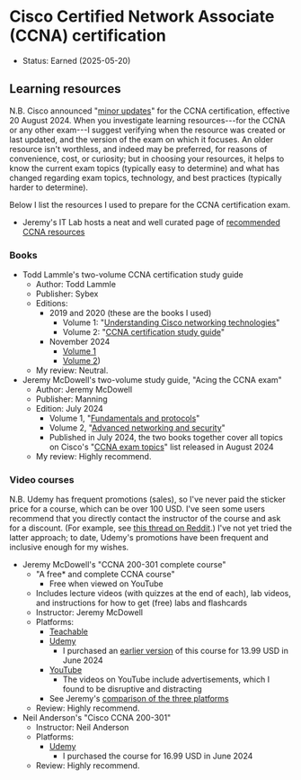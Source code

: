 # Cisco Certified Network Associate (CCNA) certification

- Status: Earned (2025-05-20)

## Learning resources

N.B. Cisco announced "[minor updates](https://learningnetwork.cisco.com/s/ccna-exam-topics)" for the CCNA certification, effective 20 August 2024. When you investigate learning resources---for the CCNA or any other exam---I suggest verifying when the resource was created or last updated, and the version of the exam on which it focuses. An older resource isn't worthless, and indeed may be preferred, for reasons of convenience, cost, or curiosity; but in choosing your resources, it helps to know the current exam topics (typically easy to determine) and what has changed regarding exam topics, technology, and best practices (typically harder to determine).

Below I list the resources I used to prepare for the CCNA certification exam.

- Jeremy's IT Lab hosts a neat and well curated page of [recommended CCNA resources](https://www.jeremysitlab.com/ccna-resources)

### Books

- Todd Lammle's two-volume CCNA certification study guide
    - Author: Todd Lammle
    - Publisher: Sybex
    - Editions:
        - 2019 and 2020 (these are the books I used)
            - Volume 1: "[Understanding Cisco networking technologies](https://www.amazon.com/Understanding-Cisco-Networking-Technologies-Certification/dp/1119659027)"
            - Volume 2: "[CCNA certification study guide](https://www.amazon.com/CCNA-Certification-Study-Guide-200-301/dp/1119659183)"
        - November 2024
            - [Volume 1](https://www.amazon.com/CCNA-Certification-Study-Guide-Exam-dp-1394213018/dp/1394213018)
            - [Volume 2](https://www.amazon.com/CCNA-Certification-Study-Guide-200-301-dp-1394302150/dp/1394302150))
    - My review: Neutral.
- Jeremy McDowell's two-volume study guide, "Acing the CCNA exam"
    - Author: Jeremy McDowell
    - Publisher: Manning
    - Edition: July 2024
        - Volume 1, "[Fundamentals and protocols](https://www.manning.com/books/acing-the-ccna-exam-fundamentals-and-protocols)"
        - Volume 2, "[Advanced networking and security](https://www.manning.com/books/acing-the-ccna-exam-advanced-networking-and-security)"
        - Published in July 2024, the two books together cover all topics on Cisco's "[CCNA exam topics](https://learningnetwork.cisco.com/s/ccna-exam-topics)" list released in August 2024
    - My review: Highly recommend.

### Video courses

N.B. Udemy has frequent promotions (sales), so I've never paid the sticker price for a course, which can be over 100 USD. I've seen some users recommend that you directly contact the instructor of the course and ask for a discount. (For example, see [this thread on Reddit](https://www.reddit.com/r/Udemy/comments/1fvt036/how_do_discounts_work_how_to_get_one/).) I've not yet tried the latter approach; to date, Udemy's promotions have been frequent and inclusive enough for my wishes.

- Jeremy McDowell's "CCNA 200-301 complete course"
    - "A free* and complete CCNA course"
        - Free when viewed on YouTube
    - Includes lecture videos (with quizzes at the end of each), lab videos, and instructions for how to get (free) labs and flashcards
    - Instructor: Jeremy McDowell
    - Platforms:
        - [Teachable](https://courses.jeremysitlab.com/p/ccna)
        - [Udemy](https://www.udemy.com/course/ccna-jitl/)
            - I purchased an [earlier version](https://www.udemy.com/course/complete-cisco-ccna-200-301-course/) of this course for 13.99 USD in June 2024
        - [YouTube](https://www.youtube.com/playlist?list=PLxbwE86jKRgMpuZuLBivzlM8s2Dk5lXBQ)
            - The videos on YouTube include advertisements, which I found to be disruptive and distracting
        - See Jeremy's [comparison of the three platforms](https://docs.google.com/spreadsheets/d/1bqXS1nKNuIdumXjNXUoOINzUa704Og5jwUVyrvyauZs/edit)
    - Review: Highly recommend.
- Neil Anderson's "Cisco CCNA 200-301"
    - Instructor: Neil Anderson
    - Platforms:
        - [Udemy](https://www.udemy.com/course/ccna-complete)
            - I purchased the course for 16.99 USD in June 2024
    - Review: Highly recommend.
